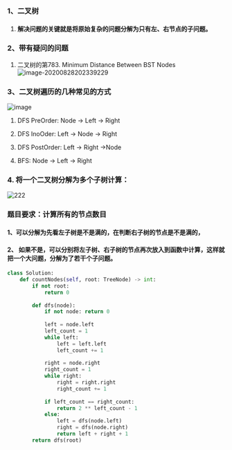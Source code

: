

### 1、二叉树

1. #### 解决问题的关键就是将原始复杂的问题分解为只有左、右节点的子问题。

### 2、带有疑问的问题

1. 二叉树的第783. Minimum Distance Between BST Nodes 
	![image-20200828202339229](C:\Users\Ying\AppData\Roaming\Typora\typora-user-images\image-20200828202339229.png)
	
	

### 3、二叉树遍历的几种常见的方式

![image](https://assets.leetcode.com/users/andvary/image_1556551007.png)

1. DFS PreOrder:  Node -> Left -> Right

2. DFS InoOder: Left -> Node -> Right

3. DFS PostOrder: Left -> Right ->Node

4. BFS:  Node -> Left -> Right

### 4. 将一个二叉树分解为多个子树计算：

![222](E:\Codes\LeetCode\Tree\0830\222.jpg)

### **题目要求：计算所有的节点数目**

#### 1、可以分解为先看左子树是不是满的，在判断右子树的节点是不是满的，

#### 2、 如果不是，可以分别将左子树、右子树的节点再次放入到函数中计算，这样就把一个大问题，分解为了若干个子问题。

```python
class Solution:
    def countNodes(self, root: TreeNode) -> int:
        if not root:
            return 0
        
        def dfs(node):
            if not node: return 0
            
            left = node.left
            left_count = 1
            while left:
                left = left.left
                left_count += 1
                
            right = node.right
            right_count = 1
            while right:
                right = right.right
                right_count += 1
            
            if left_count == right_count:
                return 2 ** left_count - 1
            else:
                left = dfs(node.left)
                right = dfs(node.right)
                return left + right + 1
        return dfs(root)
```





















